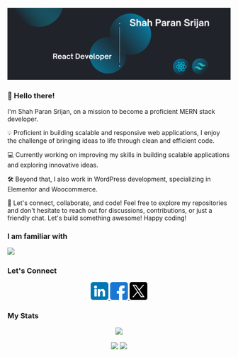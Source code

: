 <p align="center">
<img src="https://raw.githubusercontent.com/mspsrijan/mspsrijan/main/Shah%20Paran%20Srijan%20-%20React%20Developer.png"></img>
</p>

### 👋 Hello there!

I'm Shah Paran Srijan, on a mission to become a proficient MERN stack developer.

💡 Proficient in building scalable and responsive web applications, I enjoy the challenge of bringing ideas to life through clean and efficient code.

💻 Currently working on improving my skills in building scalable applications and exploring innovative ideas.

🛠️ Beyond that, I also work in WordPress development, specializing in Elementor and Woocommerce.

🚀 Let's connect, collaborate, and code! Feel free to explore my repositories and don't hesitate to reach out for discussions, contributions, or just a friendly chat. Let's build something awesome! Happy coding!

### I am familiar with

<p>
    <img src="https://skillicons.dev/icons?i=tailwind,react,firebase,express,mongodb,nodejs,figma,vercel,vite,vscode,github,wordpress,linux" />
</p>

### Let's Connect

<p align="center">
  <a href="https://www.linkedin.com/in/spsrijan/">
    <img src="https://raw.githubusercontent.com/mspsrijan/mspsrijan/main/linkedin.png" width="40" height="40"/>
  </a>
  <a href="https://www.facebook.com/SPSrijan/">
    <img src="https://raw.githubusercontent.com/mspsrijan/mspsrijan/main/facebook.png" width="40" height="40"/>
  </a>
  <a href="https://twitter.com/SPSrijan">
    <img src="https://raw.githubusercontent.com/mspsrijan/mspsrijan/main/twitter.png" width="40" height="40"/>
  </a>
</p>

### My Stats

<p align="center">
<a href="#">
<img src="http://github-profile-summary-cards.vercel.app/api/cards/profile-details?username=mspsrijan&theme=react"></img>
</a>
</p>

<p align="center">
<a href="#">
<img src="http://github-profile-summary-cards.vercel.app/api/cards/stats?username=mspsrijan&theme=react"></img></a>
<a href="#">
  <img src="http://github-profile-summary-cards.vercel.app/api/cards/productive-time?username=mspsrijan&theme=react&utcOffset=6"></img>
</a>
</p>

